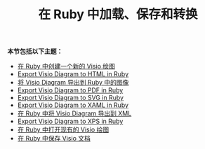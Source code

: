 ﻿---
title: 在 Ruby 中加载、保存和转换
type: docs
weight: 10
url: /zh/java/loading-saving-and-converting-in-ruby/
---
**本节包括以下主题：**

- [在 Ruby 中创建一个新的 Visio 绘图](/diagram/zh/java/creating-a-new-visio-drawing-in-ruby/)
- [Export Visio Diagram to HTML in Ruby](/diagram/zh/java/export-visio-diagram-to-html-in-ruby/)
- [将 Visio Diagram 导出到 Ruby 中的图像](/diagram/zh/java/export-visio-diagram-to-image-in-ruby/)
- [Export Visio Diagram to PDF in Ruby](/diagram/zh/java/export-visio-diagram-to-pdf-in-ruby/)
- [Export Visio Diagram to SVG in Ruby](/diagram/zh/java/export-visio-diagram-to-svg-in-ruby/)
- [Export Visio Diagram to XAML in Ruby](/diagram/zh/java/export-visio-diagram-to-xaml-in-ruby/)
- [在 Ruby 中将 Visio Diagram 导出到 XML](/diagram/zh/java/export-visio-diagram-to-xml-in-ruby/)
- [Export Visio Diagram to XPS in Ruby](/diagram/zh/java/export-visio-diagram-to-xps-in-ruby/)
- [在 Ruby 中打开现有的 Visio 绘图](/diagram/zh/java/open-an-existing-visio-drawing-in-ruby/)
- [在 Ruby 中保存 Visio 文档](/diagram/zh/java/saving-visio-document-in-ruby/)
